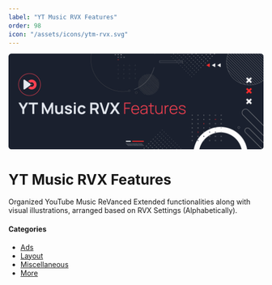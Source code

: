 ```yaml
---
label: "YT Music RVX Features"
order: 98
icon: "/assets/icons/ytm-rvx.svg"
---
```


![](/assets/cover/ytm-rvx-cover.png)

# YT Music RVX Features

Organized YouTube Music ReVanced Extended functionalities along with visual illustrations, arranged based on RVX Settings (Alphabetically).

#### Categories
- [Ads](Ads.md)
- [Layout](Layout.md)
- [Miscellaneous](Miscellaneous.md)
- [More](More.md)
